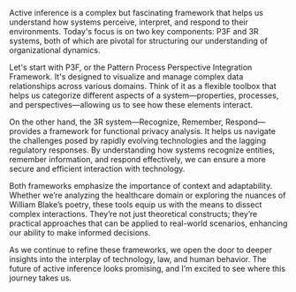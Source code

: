 Active inference is a complex but fascinating framework that helps us understand how systems perceive, interpret, and respond to their environments. Today's focus is on two key components: P3F and 3R systems, both of which are pivotal for structuring our understanding of organizational dynamics.

Let's start with P3F, or the Pattern Process Perspective Integration Framework. It's designed to visualize and manage complex data relationships across various domains. Think of it as a flexible toolbox that helps us categorize different aspects of a system—properties, processes, and perspectives—allowing us to see how these elements interact.

On the other hand, the 3R system—Recognize, Remember, Respond—provides a framework for functional privacy analysis. It helps us navigate the challenges posed by rapidly evolving technologies and the lagging regulatory responses. By understanding how systems recognize entities, remember information, and respond effectively, we can ensure a more secure and efficient interaction with technology.

Both frameworks emphasize the importance of context and adaptability. Whether we’re analyzing the healthcare domain or exploring the nuances of William Blake’s poetry, these tools equip us with the means to dissect complex interactions. They’re not just theoretical constructs; they’re practical approaches that can be applied to real-world scenarios, enhancing our ability to make informed decisions.

As we continue to refine these frameworks, we open the door to deeper insights into the interplay of technology, law, and human behavior. The future of active inference looks promising, and I’m excited to see where this journey takes us.
